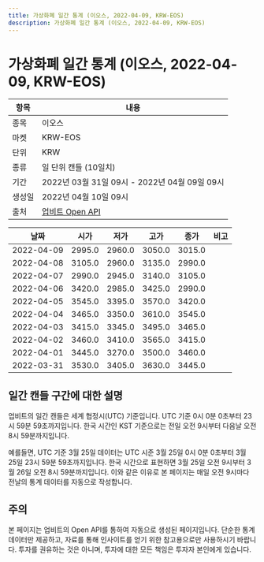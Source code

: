 ```yaml
---
title: 가상화폐 일간 통계 (이오스, 2022-04-09, KRW-EOS)
description: 가상화폐 일간 통계 (이오스, 2022-04-09, KRW-EOS)
---
```



가상화폐 일간 통계 (이오스, 2022-04-09, KRW-EOS)
===

|항목|내용|
|--|--|
|종목|이오스|
|마켓|KRW-EOS|
|단위|KRW|
|종류|일 단위 캔들 (10일치)|
|기간|2022년 03월 31일 09시 - 2022년 04월 09일 09시|
|생성일|2022년 04월 10일 09시|
|출처|[업비트 Open API](https://docs.upbit.com)|


|날짜|시가|저가|고가|종가|비고|
|--|--|--|--|--|--|
|2022-04-09|2995.0|2960.0|3050.0|3015.0|    |
|2022-04-08|3105.0|2960.0|3135.0|2990.0|    |
|2022-04-07|2990.0|2945.0|3140.0|3105.0|    |
|2022-04-06|3420.0|2985.0|3425.0|2990.0|    |
|2022-04-05|3545.0|3395.0|3570.0|3420.0|    |
|2022-04-04|3465.0|3350.0|3610.0|3545.0|    |
|2022-04-03|3415.0|3345.0|3495.0|3465.0|    |
|2022-04-02|3460.0|3410.0|3565.0|3415.0|    |
|2022-04-01|3445.0|3270.0|3500.0|3460.0|    |
|2022-03-31|3530.0|3405.0|3630.0|3445.0|    |


일간 캔들 구간에 대한 설명
---


업비트의 일간 캔들은 세계 협정시(UTC) 기준입니다. 
UTC 기준 0시 0분 0초부터 23시 59분 59초까지입니다. 
한국 시간인 KST 기준으로는 전일 오전 9시부터 다음날 오전 8시 59분까지입니다. 


예를들면, UTC 기준 3월 25일 데이터는 UTC 시준 3월 25일 0시 0분 0초부터 3월 25일 23시 59분 59초까지입니다. 
한국 시간으로 표현하면 3월 25일 오전 9시부터 3월 26일 오전 8시 59분까지입니다. 
이와 같은 이유로 본 페이지는 매일 오전 9시마다 전날의 통계 데이터를 자동으로 작성합니다. 


주의
---


본 페이지는 업비트의 Open API를 통하여 자동으로 생성된 페이지입니다. 
단순한 통계 데이터만 제공하고, 자료를 통해 인사이트를 얻기 위한 참고용으로만 사용하시기 바랍니다. 
투자를 권유하는 것은 아니며, 투자에 대한 모든 책임은 투자자 본인에게 있습니다. 
